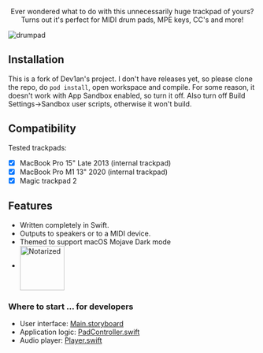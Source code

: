 <p align=center>Ever wondered what to do with this unnecessarily huge trackpad of yours?<br/> Turns out it's perfect for MIDI drum pads, MPE keys, CC's and more!</p>

![drumpad](Art/drumpad.gif)

## Installation
This is a fork of Dev1an's project. I don't have releases yet, so please clone the repo, do `pod install`, open workspace and compile. For some reason, it doesn't work with App Sandbox enabled, so turn it off. Also turn off Build Settings->Sandbox user scripts, otherwise it won't build.

## Compatibility

Tested trackpads:
- [x] MacBook Pro 15" Late 2013 (internal trackpad)
- [x] MacBook Pro M1 13" 2020 (internal trackpad)
- [x] Magic trackpad 2

## Features
- Written completely in Swift.
- Outputs to speakers or to a MIDI device. 
- Themed to support macOS Mojave Dark mode
- <a href="https://developer.apple.com/developer-id/"><img alt="Notarized" align=middle src="Art/Notarized.jpg" width=90></a>

### Where to start ... for developers
- User interface: [Main.storyboard](Magic%20Drumpad/Base.lproj/Main.storyboard)
- Application logic: [PadController.swift](Magic%20Drumpad/PadController.swift)
- Audio player: [Player.swift](Magic%20Drumpad/Player.swift)
